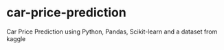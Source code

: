 # car-price-prediction
Car Price Prediction using Python, Pandas, Scikit-learn and a dataset from kaggle 
